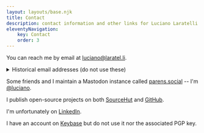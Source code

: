 ```yaml
---
layout: layouts/base.njk
title: Contact
description: contact information and other links for Luciano Laratelli
eleventyNavigation:
    key: Contact
    order: 3
---
```


You can reach me by email at [luciano@laratel.li](mailto:luciano@laratel.li).

<details>
<summary>
Historical email addresses (do not use these)
</summary>
<ul>
<li>luciano <at> laratelli <dot> com</li>
<li>laratelli <at> mail <dot> usf <dot> edu</li>
<li>luciano <dot> e <dot> laratelli <at> gmail <dot> com</li>
<li>luciano <dot> e <dot> laratelli <at> outlook <dot> com</li>
</ul>
</details>

Some friends and I maintain a Mastodon instance called
[parens.social](https://parens.social/) -- I'm
[@luciano](https://parens.social/@luciano).

I publish open-source projects on both [SourceHut](https://git.sr.ht/~luciano/) and [GitHub](https://github.com/LucianoLaratelli/).

I'm unfortunately on [LinkedIn](https://www.linkedin.com/in/luciano-laratelli-663851a1/).

I have an account on [Keybase](https://keybase.io/lucianolaratelli) but do not use it nor the associated PGP key.

